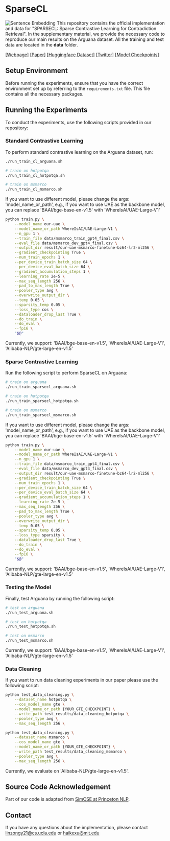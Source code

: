 # SparseCL
![Sentence Embedding](https://img.shields.io/badge/sentence-embedding-green)
This repository contains the official implementation and data for "SPARSECL: Sparse Contrastive Learning for
Contradiction Retrieval".
In the supplementary material, we provide the necessary code to reproduce our main results on the Arguana dataset. All the training and test data are located in the **data** folder.

[[Webpage](https://sparsecl.github.io/)] [[Paper](preprint.pdf)] [[Huggingface Dataset](https://huggingface.co/SparseCL/all-train-test-data)] [[Twitter](TBD)] [[Model Checkpoints](https://huggingface.co/SparseCL)]

## Setup Environment

Before running the experiments, ensure that you have the correct environment set up by referring to the `requirements.txt` file. This file contains all the necessary packages.

## Running the Experiments

To conduct the experiments, use the following scripts provided in our repository:

### Standard Contrastive Learning
To perform standard contrastive learning on the Arguana dataset, run:
```bash
./run_train_cl_arguana.sh

# train on hotpotqa
./run_train_cl_hotpotqa.sh

# train on msmarco
./run_train_cl_msmarco.sh
```
If you want to use different model, please change the args: 'model_name_or_path',
e.g., if you want to use UAE as the backbone model, you can replace 'BAAI/bge-base-en-v1.5' with 'WhereIsAI/UAE-Large-V1'
```bash
python train.py \
    --model_name our-uae \
    --model_name_or_path WhereIsAI/UAE-Large-V1 \
    --n_gpu 1 \
    --train_file data/msmarco_train_gpt4_final.csv \
    --eval_file data/msmarco_dev_gpt4_final.csv \
    --output_dir result/our-uae-msmarco-finetune-bz64-lr2-ml256 \
    --gradient_checkpointing True \
    --num_train_epochs 1 \
    --per_device_train_batch_size 64 \
    --per_device_eval_batch_size 64 \
    --gradient_accumulation_steps 1 \
    --learning_rate 2e-5 \
    --max_seq_length 256 \
    --pad_to_max_length True \
    --pooler_type avg \
    --overwrite_output_dir \
    --temp 0.05 \
    --sparsity_temp 0.05 \
    --loss_type cos \
    --dataloader_drop_last True \
    --do_train \
    --do_eval \
    --fp16 \
    "$@"
```
Currently, we support: 'BAAI/bge-base-en-v1.5', 'WhereIsAI/UAE-Large-V1', 'Alibaba-NLP/gte-large-en-v1.5'
### Sparse Contrastive Learning

Run the following script to perform SparseCL on Arguana:
```bash
# train on arguana
./run_train_sparsecl_arguana.sh

# train on hotpotqa
./run_train_sparsecl_hotpotqa.sh

# train on msmarco
./run_train_sparsecl_msmarco.sh
```
If you want to use different model, please change the args: 'model_name_or_path',
e.g., if you want to use UAE as the backbone model, you can replace 'BAAI/bge-base-en-v1.5' with 'WhereIsAI/UAE-Large-V1'
```bash
python train.py \
    --model_name our-uae \
    --model_name_or_path WhereIsAI/UAE-Large-V1 \
    --n_gpu 1 \
    --train_file data/msmarco_train_gpt4_final.csv \
    --eval_file data/msmarco_dev_gpt4_final.csv \
    --output_dir result/our-uae-msmarco-finetune-bz64-lr2-ml256 \
    --gradient_checkpointing True \
    --num_train_epochs 1 \
    --per_device_train_batch_size 64 \
    --per_device_eval_batch_size 64 \
    --gradient_accumulation_steps 1 \
    --learning_rate 2e-5 \
    --max_seq_length 256 \
    --pad_to_max_length True \
    --pooler_type avg \
    --overwrite_output_dir \
    --temp 0.05 \
    --sparsity_temp 0.05 \
    --loss_type sparsity \
    --dataloader_drop_last True \
    --do_train \
    --do_eval \
    --fp16 \
    "$@"
```
Currently, we support: 'BAAI/bge-base-en-v1.5', 'WhereIsAI/UAE-Large-V1', 'Alibaba-NLP/gte-large-en-v1.5'
### Testing the Model

Finally, test Arguana by running the following script:
```bash
# test on arguana
./run_test_arguana.sh

# test on hotpotqa
./run_test_hotpotqa.sh

# test on msmarco
./run_test_msmarco.sh
```
Currently, we support: 'BAAI/bge-base-en-v1.5', 'WhereIsAI/UAE-Large-V1', 'Alibaba-NLP/gte-large-en-v1.5'

### Data Cleaning
If you want to run data cleaning experiments in our paper please use the following script:
```bash
python test_data_cleaning.py \
    --dataset_name hotpotqa \
    --cos_model_name gte \
    --model_name_or_path {YOUR_GTE_CHECKPOINT} \
    --write_path test_results/data_cleaning_hotpotqa \
    --pooler_type avg \
    --max_seq_length 256 \

python test_data_cleaning.py \
    --dataset_name msmarco \
    --cos_model_name gte \
    --model_name_or_path {YOUR_GTE_CHECKPOINT} \
    --write_path test_results/data_cleaning_msmarco \
    --pooler_type avg \
    --max_seq_length 256 \
```
Currently, we evaluate on 'Alibaba-NLP/gte-large-en-v1.5'.
## Source Code Acknowledgement

Part of our code is adapted from [SimCSE at Princeton NLP](https://github.com/princeton-nlp/SimCSE).


## Contact
If you have any questions about the implementation, please contact linzongy21@cs.ucla.edu or haikexu@mit.edu
